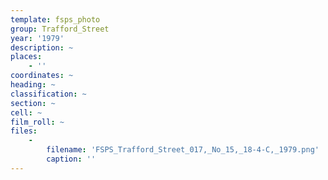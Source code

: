 ```yaml
---
template: fsps_photo
group: Trafford_Street
year: '1979'
description: ~
places:
    - ''
coordinates: ~
heading: ~
classification: ~
section: ~
cell: ~
film_roll: ~
files:
    -
        filename: 'FSPS_Trafford_Street_017,_No_15,_18-4-C,_1979.png'
        caption: ''
---
```

